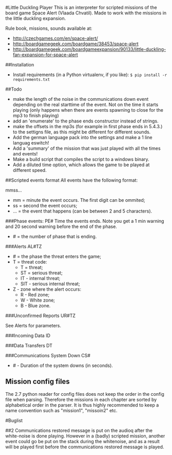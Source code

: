 #Little Duckling Player
This is an interpreter for scripted missions of the board game Space Alert
(Vlaada Chvatil). Made to work with the missions in the little duckling
expansion.

Rule book, missions, sounds available at:

- http://czechgames.com/en/space-alert/
- http://boardgamegeek.com/boardgame/38453/space-alert
- http://boardgamegeek.com/boardgameexpansion/90133/little-duckling-fan-expansion-for-space-alert

##Installation

- Install requirements (in a Python virtualenv, if you like):
    `$ pip install -r requirements.txt`

##Todo


- make the length of the noise in the communications down event depending on
  the real starttime of the event. Not on the time it starts playing (only
  happens when there are events spawning to close for the mp3 to finish playing)
- add an 'enumerate' to the phase ends constructor instead of strings.
- make the offsets in the mp3s (for example in first phase ends in 5.4.3.) to
  the settigns file, as this might be different for different sounds.
- Add the german language pack into the settings and make a 1 line languag eswitch!
- Add a 'summary' of the mission that was just played with all the times and
  events!
- Make a build script that compiles the script to a windows binary.
- Add a diluted time option, which allows the game to be played at different speed.

##Scripted events format
 All events have the following format:
 
 mmss...
 
 * mm = minute the event occurs. The first digit can be ommited;
 * ss = second the event occurs;
 * ... = the event that happens (can be between 2 and 5 characters).
 
 ###Phase events:
 PE#
 Time the events ends. Note you get a 1 min warning and 20 second warning before the end of the phase.
 
 * \# = the number of phase that is ending.
 
 
 ###Alerts
 AL#TZ
 
 * \# = the phase the threat enters the game;
 * T = threat code:
   * T = threat;
   * ST = serious threat;
   * IT - internal threat;
   * SIT - serious internal threat;
 * Z - zone where the alert occurs:
   * R - Red zone;
   * W - White zone;
   * B - Blue zone.
 
 ###Unconfirmed Reports 
 UR#TZ
 
 See Alerts for parameters.
 
 ###Incoming Data
 ID
 
 ###Data Transfers
 DT
 
 ###Communications System Down 
 CS#
 
 * \# - Duration of the system downs (in seconds).

## Mission config files

The 2.7 python reader for config files does not keep the order in the config
file when parsing. Therefore the missions in each chapter are sorted by
alphabetical order in the parser. It is thus highly recommended to keep a name
convention such as "mission1", "missoin2" etc.


#Buglist


##2
Communications restored message is put on the audioq after the white-noise is
done playing. However in a (badly) scripted mission, another event could go be
put on the stack during the whitenoise, and as a result will be played first
before the communications restored message is played.
